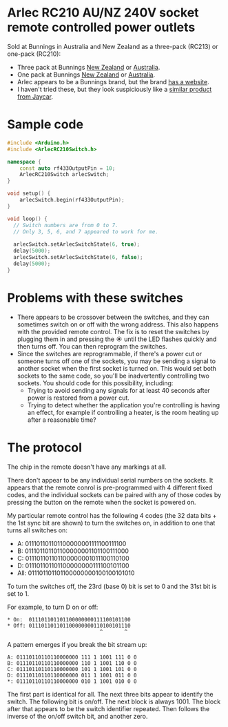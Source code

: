 # Arlec RC210 AU/NZ 240V socket remote controlled power outlets

Sold at Bunnings in Australia and New Zealand as a three-pack (RC213) or one-pack (RC210):
* Three pack at Bunnings [New Zealand](https://www.bunnings.co.nz/arlec-white-remote-controlled-power-outlets-3-pack_p00327678) or [Australia](https://www.bunnings.com.au/arlec-remote-controlled-power-outlets-3-pack_p4331764).
* One pack at Bunnings [New Zealand](https://www.bunnings.co.nz/arlec-white-remote-controlled-power-outlet_p00327675) or [Australia](https://www.bunnings.com.au/arlec-remote-controlled-power-outlet_p4331763).
* Arlec appears to be a Bunnings brand, but the brand [has a website](https://www.arlec.com.au/).
* I haven't tried these, but they look suspiciously like a [similar product from Jaycar](https://www.jaycar.co.nz/remote-controlled-3-outlet-mains-controller/p/MS6147).

# Sample code

```c++
#include <Arduino.h>
#include <ArlecRC210Switch.h>

namespace {
    const auto rf433OutputPin = 10;
    ArlecRC210Switch arlecSwitch;
}

void setup() {
    arlecSwitch.begin(rf433OutputPin);
}

void loop() {
  // Switch numbers are from 0 to 7. 
  // Only 3, 5, 6, and 7 appeared to work for me.
  
  arlecSwitch.setArlecSwitchState(6, true);
  delay(5000);
  arlecSwitch.setArlecSwitchState(6, false);
  delay(5000);
}
```

# Problems with these switches

* There appears to be crossover between the switches, and they can sometimes switch on or off with the wrong address. This also happens with the provided remote control. The fix is to reset the switches by plugging them in and pressing the ☀ until the LED flashes quickly and then turns off. You can then reprogram the switches. 
* Since the switches are reprogrammable, if there's a power cut or someone turns off one of the sockets, you may be sending a signal to another socket when the first socket is turned on. This would set both sockets to the same code, so you'll be inadvertently controlling two sockets. You should code for this possibility, including:
    * Trying to avoid sending any signals for at least 40 seconds after power is restored from a power cut.
    * Trying to detect whether the application you're controlling is having an effect, for example if controlling a heater, is the room heating up after a reasonable time?

# The protocol

The chip in the remote doesn't have any markings at all.

There don't appear to be any individual serial numbers on the sockets. It appears that the remote conrol is pre-programmed with 4 different fixed codes, and the individual sockets can be paired with any of those codes by pressing the button on the remote when the socket is powered on.

My particular remote control has the following 4 codes (the 32 data bits + the 1st sync bit are shown) to turn the switches on, in addition to one that turns all switches on:

* A:   011101101101100000001111100111100
* B:   011101101101100000001101100111000
* C:   011101101101100000001011100110100
* D:   011101101101100000000111100101100
* All: 011101101101100000000100100101010

To turn the switches off, the 23rd (base 0) bit is set to 0 and the 31st bit is set to 1.

For example, to turn D on or off:

```
* On:  011101101101100000000111100101100
* Off: 011101101101100000000110100101110
                              ^       ^
```

A pattern emerges if you break the bit stream up:
```
A: 01110110110110000000 111 1 1001 111 0 0
B: 01110110110110000000 110 1 1001 110 0 0
C: 01110110110110000000 101 1 1001 101 0 0
D: 01110110110110000000 011 1 1001 011 0 0
*: 01110110110110000000 010 1 1001 010 0 0
```
The first part is identical for all. The next three bits appear to identify the switch. The following bit is on/off. The next block is always 1001. The block after that appears to be the switch identifier repeated. Then follows the inverse of the on/off switch bit, and another zero. 
